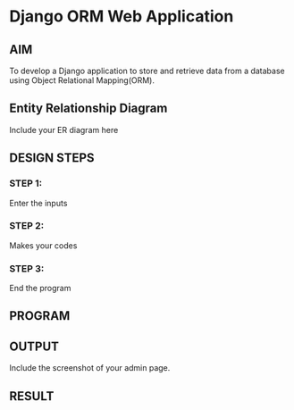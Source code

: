 # Django ORM Web Application

## AIM
To develop a Django application to store and retrieve data from a database using Object Relational Mapping(ORM).

## Entity Relationship Diagram

Include your ER diagram here

## DESIGN STEPS

### STEP 1:
Enter the inputs

### STEP 2:
Makes your codes

### STEP 3:
End the program


## PROGRAM



## OUTPUT

Include the screenshot of your admin page.


## RESULT
